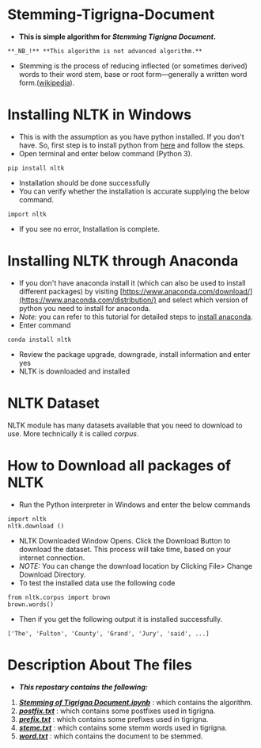 # Stemming-Tigrigna-Document
* **This is simple algorithm for _Stemming Tigrigna Document_.**
~~~
**_NB_!** **This algorithm is not advanced algorithm.**
~~~
* Stemming is the process of reducing inflected (or sometimes derived) words to their word stem, base or root form—generally a written word form.([wikipedia](https://en.wikipedia.org/wiki/Stemming)).

# Installing NLTK in Windows
* This is with the assumption as you have python installed. If you don't have. So, first step is to install python from [here](https://www.python.org/downloads/) and follow the steps.
* Open terminal and enter below command (Python 3).
~~~
pip install nltk
~~~
* Installation should be done successfully
* You can verify whether the installation is accurate supplying the below command.
~~~
import nltk
~~~
* If you see no error, Installation is complete.
# Installing NLTK through Anaconda
* If you don't have anaconda install it (which can also be used to install different packages) by visiting [https://www.anaconda.com/download/](https://www.anaconda.com/distribution/) and select which version of python you need to install for anaconda.
* *_Note:_* you can refer to this tutorial for detailed steps to [install anaconda](https://www.guru99.com/download-install-r-rstudio.html).
* Enter command
~~~
conda install nltk
~~~
* Review the package upgrade, downgrade, install information and enter yes
* NLTK is downloaded and installed

# NLTK Dataset
NLTK module has many datasets available that you need to download to use. More technically it is called *corpus*.

# How to Download all packages of NLTK
* Run the Python interpreter in Windows and enter the below commands 
~~~
import nltk
nltk.download ()
~~~
* NLTK Downloaded Window Opens. Click the Download Button to download the dataset. This process will take time, based on your internet connection.
* *_NOTE:_* You can change the download location by Clicking File> Change Download Directory.
* To test the installed data use the following code
~~~
from nltk.corpus import brown
brown.words()
~~~
* Then if you get the following output it is installed successfully.
~~~
['The', 'Fulton', 'County', 'Grand', 'Jury', 'said', ...]
~~~


# Description About The files
* **_This repostary contains the following:_**
1. [**_Stemming of  Tigrigna Document.ipynb_**](https://github.com/Luel-Hagos/Stemming-Tigrigna-Document/blob/master/Stemming%20of%20%20Tigrigna%20Document.ipynb) : which contains the algorithm.
2. [**_postfix.txt_**](https://github.com/Luel-Hagos/Stemming-Tigrigna-Document/blob/master/postfix.txt) : which contains some postfixes used in tigrigna.
3. [**_prefix.txt_**](https://github.com/Luel-Hagos/Stemming-Tigrigna-Document/blob/master/prefix.txt) : which contains some prefixes used in tigrigna.
4. [**_steme.txt_**](https://github.com/Luel-Hagos/Stemming-Tigrigna-Document/blob/master/steme.txt) : which contains some stemm words used in tigrigna.
5. [**_word.txt_**](https://github.com/Luel-Hagos/Stemming-Tigrigna-Document/blob/master/word.txt) : which contains the document to be stemmed.

